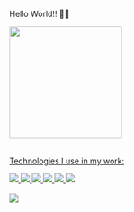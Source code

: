 Hello World!! 👋👋

<div style "display: flex" >
<img height="200em" src="https://github-readme-stats.vercel.app/api?username=matganzala&show_icons=true&theme=radical&include_all_commits=true&count_private=true"/> 
  <a href="https://github.com/matganzala">
</div>
<br>
<p>Technologies I use in my work:</p>
<div style="display: inline_block">   
  <img src="https://img.icons8.com/fluency/48/000000/typescript--v1.png"/>  
  <img src="https://img.icons8.com/color/48/000000/react-native.png"/>
  <img src="https://img.icons8.com/color/48/000000/bootstrap.png"/> 
  <img src="https://img.icons8.com/color/48/000000/git.png"/>
  <img src="https://img.icons8.com/color/48/null/visual-studio-code-2019.png"/>
  <img src="https://img.icons8.com/external-tal-revivo-color-tal-revivo/48/null/external-postman-is-the-only-complete-api-development-environment-logo-color-tal-revivo.png"/> 
</div>
<br>

<div style "display: inline-block">
    <a height="30" width="30" href="https://www.linkedin.com/in/matheus-ganzala-nunes-teixeira-276b4415b/" target="_blank"><img src="https://img.shields.io/badge/-LinkedIn-%230077B5?style=for-the-badge&logo=linkedin&logoColor=white" target="_blank"></a>   
</div>
    

